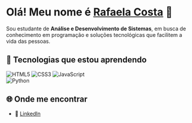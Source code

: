 # Olá! Meu nome é [Rafaela Costa](www.linkedin.com/in/rafaela-costa-e-souza) 👋
Sou estudante de **Análise e Desenvolvimento de Sistemas**, em busca de conhecimento em programação e soluções tecnológicas que facilitem a vida das pessoas. 
## 🚀 Tecnologias que estou aprendendo  
![HTML5](https://img.shields.io/badge/HTML5-E34F26?style=for-the-badge&logo=html5&logoColor=white)  ![CSS3](https://img.shields.io/badge/CSS3-1572B6?style=for-the-badge&logo=css3&logoColor=white)  ![JavaScript](https://img.shields.io/badge/JavaScript-F7DF1E?style=for-the-badge&logo=javascript&logoColor=black)  
![Python](https://img.shields.io/badge/Python-3776AB?style=for-the-badge&logo=python&logoColor=white)  
## 🌐 Onde me encontrar  
- 💼 [LinkedIn](www.linkedin.com/in/rafaela-costa-e-souza)
